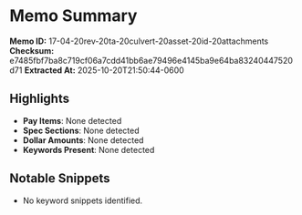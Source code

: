 # Memo Summary

**Memo ID:** 17-04-20rev-20ta-20culvert-20asset-20id-20attachments
**Checksum:** e7485fbf7ba8c719cf06a7cdd41bb6ae79496e4145ba9e64ba83240447520d71
**Extracted At:** 2025-10-20T21:50:44-0600

## Highlights
- **Pay Items**: None detected
- **Spec Sections**: None detected
- **Dollar Amounts**: None detected
- **Keywords Present**: None detected

## Notable Snippets
- No keyword snippets identified.